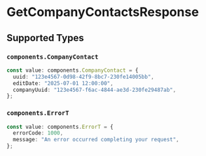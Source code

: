 # GetCompanyContactsResponse


## Supported Types

### `components.CompanyContact`

```typescript
const value: components.CompanyContact = {
  uuid: "123e4567-0d98-42f9-8bc7-230fe14005bb",
  editDate: "2025-07-01 12:00:00",
  companyUuid: "123e4567-f6ac-4844-ae3d-230fe29487ab",
};
```

### `components.ErrorT`

```typescript
const value: components.ErrorT = {
  errorCode: 1000,
  message: "An error occurred completing your request",
};
```

